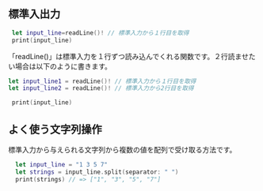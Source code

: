 ## 標準入出力

```swift
 let input_line=readLine()! // 標準入力から１行目を取得
 print(input_line)
```
「readLine()」は標準入力を１行ずつ読み込んでくれる関数です。２行読ませたい場合は以下のように書きます。


```swift
let input_line1 = readLine()! // 標準入力から１行目を取得
let input_line2 = readLine()! // 標準入力から2行目を取得

 print(input_line)
```


## よく使う文字列操作
標準入力から与えられる文字列から複数の値を配列で受け取る方法です。

```swift
  let input_line = "1 3 5 7"
  let strings = input_line.split(separator: " ")
  print(strings) // => ["1", "3", "5", "7"]
```



